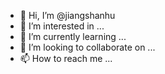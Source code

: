 - 👋 Hi, I’m @jiangshanhu
- 👀 I’m interested in ...
- 🌱 I’m currently learning ...
- 💞️ I’m looking to collaborate on ...
- 📫 How to reach me ...

<!---
jiangshanhu/jiangshanhu is a ✨ special ✨ repository because its `README.md` (this file) appears on your GitHub profile.
You can click the Preview link to take a look at your changes.
--->
